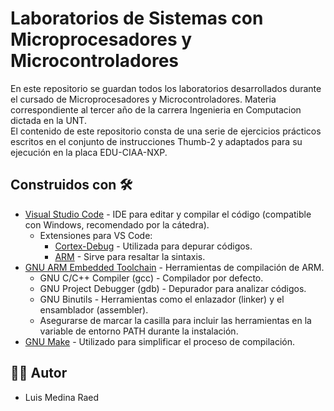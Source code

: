 # Laboratorios de Sistemas con Microprocesadores y Microcontroladores

En este repositorio se guardan todos los laboratorios desarrollados durante el cursado de Microprocesadores y Microcontroladores. Materia correspondiente al tercer año de la carrera Ingenieria en Computacion dictada en la UNT.  
El contenido de este repositorio consta de una serie de ejercicios prácticos escritos en el conjunto de instrucciones Thumb-2 y adaptados para su ejecución en la placa EDU-CIAA-NXP.

## Construidos con 🛠️

* [Visual Studio Code](https://code.visualstudio.com/) - IDE para editar y compilar el código (compatible con Windows, recomendado por la cátedra).
  - Extensiones para VS Code:
    - [Cortex-Debug](https://marketplace.visualstudio.com/items?itemName=marus25.cortex-debug) - Utilizada para depurar códigos.
    - [ARM](https://marketplace.visualstudio.com/items?itemName=dan-c-underwood.arm) - Sirve para resaltar la sintaxis.
* [GNU ARM Embedded Toolchain](https://developer.arm.com/tools-and-software/open-source-software/developer-tools/gnu-toolchain/gnu-rm) - Herramientas de compilación de ARM.
  - GNU C/C++ Compiler (gcc) - Compilador por defecto.
  - GNU Project Debugger (gdb) - Depurador para analizar códigos.
  - GNU Binutils - Herramientas como el enlazador (linker) y el ensamblador (assembler).
  - Asegurarse de marcar la casilla para incluir las herramientas en la variable de entorno PATH durante la instalación.
* [GNU Make](http://gnuwin32.sourceforge.net/packages/make.htm) - Utilizado para simplificar el proceso de compilación.

## 👨‍💻 Autor

- Luis Medina Raed
